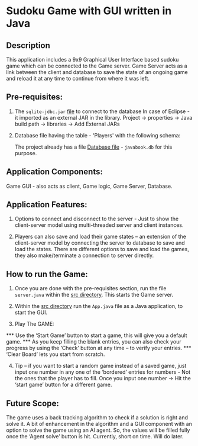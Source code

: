 # Sudoku Game with GUI written in Java

## Description

This application includes a 9x9 Graphical User Interface based sudoku game which can be connected to the Game server. 
Game Server acts as a link between the client and database to save the state of an ongoing game and reload it at any time to continue from where it was left.

## Pre-requisites:

1. The ` sqlite-jdbc.jar ` [file](./sqlite-jdbc-3.30.1.1jar) to connect to the database
    In case of Eclipse - it imported as an external JAR in the library.
        Project -> properties -> Java build path -> libraries -> Add External JARs

2. Database file having the table - 'Players' with the following schema:

    The project already has a file [Database file](./javabook.db) - `javabook.db` for this purpose.


## Application Components:

Game GUI - also acts as client, Game logic, Game Server, Database.


## Application Features:

1. Options to connect and disconnect to the server - Just to show the client-server model using multi-threaded server and client instances.

2. Players can also save and load their game states – an extension of the client-server model by connecting the server to database to save and load the states. There are different options to save and load the games, they also make/terminate a connection to server directly.


## How to run the Game:

1. Once you are done with the pre-requisites section, run the file `server.java` within the [src directory](./src). This starts the Game server.

2. Within the [src directory](./src) run the `App.java` file as a Java application, to start the GUI.

3. Play The GAME:

*** Use the ‘Start Game’ button to start a game, this will give you a default game.
*** As you keep filling the blank entries, you can also check your progress by using the ‘Check’ button at any time – to verify your entries.
*** ‘Clear Board’ lets you start from scratch.

4. Tip – if you want to start a random game instead of a saved game, just input one number in any one of the ‘bordered’ entries for numbers - Not the ones that the player has to fill.
Once you input one number -> Hit the ‘start game’ button for a different game.


## Future Scope:

The game uses a back tracking algorithm to check if a solution is right and solve it. A bit of enhancement in the algorithm and a GUI component with an option to solve the game using an AI agent. So, the values will be filled fully once the ‘Agent solve’ button is hit.
Currently, short on time. Will do later.